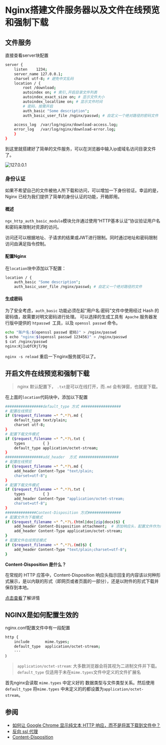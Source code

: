 # Nginx搭建文件服务器以及文件在线预览和强制下载


## 文件服务
直接查看server块配置
```bash
server {
    listen    1234;
    server_name 127.0.0.1;
    charset utf-8; # 避免中文乱码 
    location / {
	    root /download;
        autoindex on; # 索引,开启目录文件列表
        autoindex_exact_size on; # 显示文件大小 
        autoindex_localtime on; # 显示文件时间
        # 密码，按需开启
        auth_basic "Some description";
    	auth_basic_user_file /nginx/passwd;	# 自定义一个绝对路径的密码文件
    	
    access_log  /var/log/nginx/download-access.log;
    error_log   /var/log/nginx/download-error.log;
	}
}
```
到这里就搭建好了简单的文件服务，可以在浏览器中输入ip或域名访问目录文件了。

![127.0.0.1](https://img-blog.csdnimg.cn/02df31e942ad4c27abc1ae2af028f8f5.png)
### 身份认证
如果不希望自己的文件被他人所下载和访问，可以增加一下身份验证。幸运的是，Nginx 已经为我们提供了简单的身份认证的功能，开箱即用。
#### 概述
`ngx_http_auth_basic_module`模块允许通过使用“HTTP基本认证”协议验证用户名和密码来限制对资源的访问。

访问还可以根据地址、子请求的结果或JWT进行限制。同时通过地址和密码限制访问由满足指令控制。
#### 配置Nginx
在`location`块中添加以下配置：
```bash
location / {
	auth_basic "Some description";
	auth_basic_user_file /nginx/passwd;	# 自定义一个绝对路径的文件
```
#### 生成密码
为了安全考虑，`auth_basic` 功能必须在起“用户名:密码”文件中使用经过 Hash 的密码值，故需要对明文密码进行处理。
可以选择的生成工具有` Apache` 服务器发行版中提供的 `htpasswd `工具，以及 `openssl passwd` 命令。

```bash
echo "账户名:$(openssl passwd 密码)" > /nginx/passwd
$ echo "nginx:$(openssl passwd 123456)" > /nginx/passwd
$ cat /nginx/passwd
nginx:Kj1uQfCRjT/9g
```
`nginx -s reload` 重启一下nginx服务就可以了。
## 开启文件在线预览和强制下载
> nginx 默认配置下， `.txt`是可以在线打开，而`.md` 会有弹窗，也就是下载。

在上面的`location`代码块中，添加以下配置
```bash
#################default_type 方式 ##################
# 配置在线预览
if ($request_filename ~* ^.*?\.md {
    default_type text/plain; 
    charset utf-8;
}
# 配置下载文件模式
if ($request_filename ~* ^.*?\.txt {
    types        { }
    default_type application/octet-stream; 
}
#################add_header  方式 ##################
# 配置在线预览
if ($request_filename ~* ^.*?\.md {
    add_header Content-Type "text/plain; 
    charset=utf-8";
}
# 配置下载文件模式
if ($request_filename ~* ^.*?\.txt {
    types        { }
    add_header Content-Type "application/octet-stream; 
    charset=utf-8";
}
##############Content-Disposition 方式###############
# 配置文件为下载模式 
if ($request_filename ~* ^.*?\.(html|doc|zip|docx)$) {
    add_header Content-Disposition attachment;	# 添加响应头，配置文件作为附件下载
    add_header Content-Type application/octet-stream;
}
# 配置文件在线预览模式
if ($request_filename ~* ^.*?\.(md)$) {
	add_header Content-Type "text/plain;charset=utf-8";
}
```
**Content-Disposition 是什么？**

在常规的 HTTP 应答中，Content-Disposition 响应头指示回复的内容该以何种形式展示，是以内联的形式（即网页或者页面的一部分），还是以附件的形式下载并保存到本地。

[点击查看](https://developer.mozilla.org/zh-CN/docs/Web/HTTP/Headers/Content-Disposition)了解详情
## NGINX是如何配置生效的
nginx.conf配置文件中有一段配置

```bash
http {
    include       mime.types;
    default_type  application/octet-stream;
    ···
｝
```
> `application/octet-stream`: 大多数浏览器会将其视为二进制文件并下载。`default_type` 仅适用于未在`mime.types`文件中定义的文件扩展名

首先nginx会读取 `mime.types` 中定义好的 数据类型与文件类型关系。然后使用`default_type` 将`mime.types` 中未定义的的都设置为`application/octet-stream`。

## 参阅
- [如何让 Google Chrome 显示纯文本 HTTP 响应，而不是将其下载到文件中？](https://superuser.com/questions/126354/how-can-i-make-google-chrome-display-a-plain-text-http-response-rather-than-dow/1675596#1675596)
- [反向 ssl 代理](https://www.nginx.com/resources/wiki/start/topics/examples/SSL-Offloader/)
- [Content-Disposition](https://developer.mozilla.org/zh-CN/docs/Web/HTTP/Headers/Content-Disposition)
